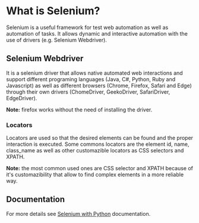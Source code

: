 # What is Selenium?
Selenium is a useful framework for test web automation as well as automation of tasks. It allows dynamic and interactive automation with the use of drivers (e.g. Selenium Webdriver).

## Selenium Webdriver
It is a selenium driver that allows native automated web interactions and support different programing languages (Java, C#, Python, Ruby and Javascript) as well as different browsers (Chrome, Firefox, Safari and Edge) through their own drivers (ChomeDriver, GeekoDriver, SafariDriver, EdgeDriver).

**Note:** firefox works without the need of installing the driver.

### Locators
Locators are used so that the desired elements can be found and the proper interaction is executed. Some commons locators are the element id, name, class_name as well as other customazible locators as CSS selectors and XPATH.

**Note:** the most common used ones are CSS selector and XPATH because of it's customazibility that allow to find complex elements in a more reliable way.

## Documentation
For more details see [Selenium with Python](https://selenium-python.readthedocs.io/index.html) documentation.